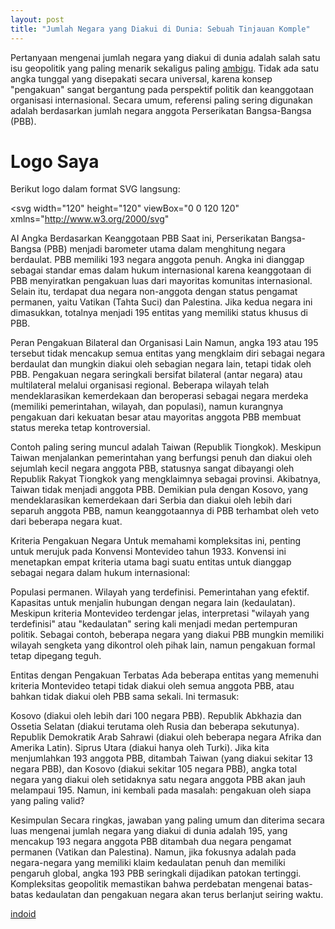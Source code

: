 ```yaml
---
layout: post
title: "Jumlah Negara yang Diakui di Dunia: Sebuah Tinjauan Komple"
---
```

Pertanyaan mengenai jumlah negara yang diakui di dunia adalah salah satu isu geopolitik yang paling menarik sekaligus paling [ambigu](https://kumba.solusijodoh.com/). Tidak ada satu angka tunggal yang disepakati secara universal, karena konsep "pengakuan" sangat bergantung pada perspektif politik dan keanggotaan organisasi internasional. Secara umum, referensi paling sering digunakan adalah berdasarkan jumlah negara anggota Perserikatan Bangsa-Bangsa (PBB).
# Logo Saya

Berikut logo dalam format SVG langsung:

<svg
  width="120"
  height="120"
  viewBox="0 0 120 120"
  xmlns="http://www.w3.org/2000/svg"
>
  <circle cx="60" cy="60" r="50" fill="gold" stroke="black" stroke-width="4" />
  <text x="60" y="68" font-size="28" text-anchor="middle" fill="black" font-family="Arial">AI</text>
</svg>
Angka Berdasarkan Keanggotaan PBB
Saat ini, Perserikatan Bangsa-Bangsa (PBB) menjadi barometer utama dalam menghitung negara berdaulat. PBB memiliki 193 negara anggota penuh. Angka ini dianggap sebagai standar emas dalam hukum internasional karena keanggotaan di PBB menyiratkan pengakuan luas dari mayoritas komunitas internasional. Selain itu, terdapat dua negara non-anggota dengan status pengamat permanen, yaitu Vatikan (Tahta Suci) dan Palestina. Jika kedua negara ini dimasukkan, totalnya menjadi 195 entitas yang memiliki status khusus di PBB.

Peran Pengakuan Bilateral dan Organisasi Lain
Namun, angka 193 atau 195 tersebut tidak mencakup semua entitas yang mengklaim diri sebagai negara berdaulat dan mungkin diakui oleh sebagian negara lain, tetapi tidak oleh PBB. Pengakuan negara seringkali bersifat bilateral (antar negara) atau multilateral melalui organisasi regional. Beberapa wilayah telah mendeklarasikan kemerdekaan dan beroperasi sebagai negara merdeka (memiliki pemerintahan, wilayah, dan populasi), namun kurangnya pengakuan dari kekuatan besar atau mayoritas anggota PBB membuat status mereka tetap kontroversial.

Contoh paling sering muncul adalah Taiwan (Republik Tiongkok). Meskipun Taiwan menjalankan pemerintahan yang berfungsi penuh dan diakui oleh sejumlah kecil negara anggota PBB, statusnya sangat dibayangi oleh Republik Rakyat Tiongkok yang mengklaimnya sebagai provinsi. Akibatnya, Taiwan tidak menjadi anggota PBB. Demikian pula dengan Kosovo, yang mendeklarasikan kemerdekaan dari Serbia dan diakui oleh lebih dari separuh anggota PBB, namun keanggotaannya di PBB terhambat oleh veto dari beberapa negara kuat.

Kriteria Pengakuan Negara
Untuk memahami kompleksitas ini, penting untuk merujuk pada Konvensi Montevideo tahun 1933. Konvensi ini menetapkan empat kriteria utama bagi suatu entitas untuk dianggap sebagai negara dalam hukum internasional:

Populasi permanen.
Wilayah yang terdefinisi.
Pemerintahan yang efektif.
Kapasitas untuk menjalin hubungan dengan negara lain (kedaulatan).
Meskipun kriteria Montevideo terdengar jelas, interpretasi "wilayah yang terdefinisi" atau "kedaulatan" sering kali menjadi medan pertempuran politik. Sebagai contoh, beberapa negara yang diakui PBB mungkin memiliki wilayah sengketa yang dikontrol oleh pihak lain, namun pengakuan formal tetap dipegang teguh.

Entitas dengan Pengakuan Terbatas
Ada beberapa entitas yang memenuhi kriteria Montevideo tetapi tidak diakui oleh semua anggota PBB, atau bahkan tidak diakui oleh PBB sama sekali. Ini termasuk:

Kosovo (diakui oleh lebih dari 100 negara PBB).
Republik Abkhazia dan Ossetia Selatan (diakui terutama oleh Rusia dan beberapa sekutunya).
Republik Demokratik Arab Sahrawi (diakui oleh beberapa negara Afrika dan Amerika Latin).
Siprus Utara (diakui hanya oleh Turki).
Jika kita menjumlahkan 193 anggota PBB, ditambah Taiwan (yang diakui sekitar 13 negara PBB), dan Kosovo (diakui sekitar 105 negara PBB), angka total negara yang diakui oleh setidaknya satu negara anggota PBB akan jauh melampaui 195. Namun, ini kembali pada masalah: pengakuan oleh siapa yang paling valid?

Kesimpulan
Secara ringkas, jawaban yang paling umum dan diterima secara luas mengenai jumlah negara yang diakui di dunia adalah 195, yang mencakup 193 negara anggota PBB ditambah dua negara pengamat permanen (Vatikan dan Palestina). Namun, jika fokusnya adalah pada negara-negara yang memiliki klaim kedaulatan penuh dan memiliki pengaruh global, angka 193 PBB seringkali dijadikan patokan tertinggi. Kompleksitas geopolitik memastikan bahwa perdebatan mengenai batas-batas kedaulatan dan pengakuan negara akan terus berlanjut seiring waktu.

[indoid](https://indoid.solusijodoh.com/)

